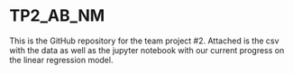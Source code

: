 # TP2_AB_NM
This is the GitHub repository for the team project #2. Attached is the csv with the data as well as 
the jupyter notebook with our current progress on the linear regression model.
